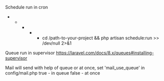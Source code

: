 
Schedule run in cron
* * * * * cd /path-to-your-project && php artisan schedule:run >> /dev/null 2>&1

Queue run in supervisor
https://laravel.com/docs/8.x/queues#installing-supervisor

Mail will send with help of queue or at once, set 'mail_use_queue' in config/mail.php 
    true - in queue
    false - at once


